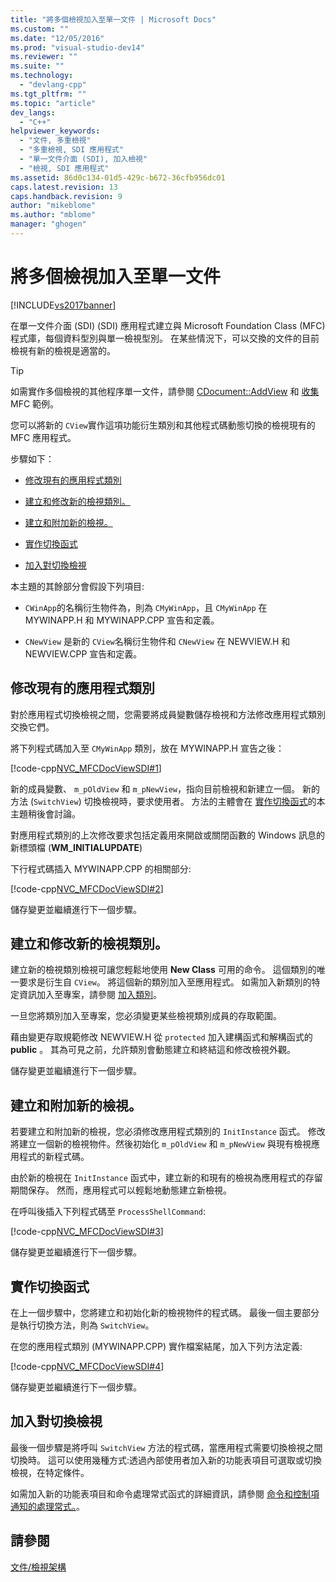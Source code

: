 ```yaml
---
title: "將多個檢視加入至單一文件 | Microsoft Docs"
ms.custom: ""
ms.date: "12/05/2016"
ms.prod: "visual-studio-dev14"
ms.reviewer: ""
ms.suite: ""
ms.technology: 
  - "devlang-cpp"
ms.tgt_pltfrm: ""
ms.topic: "article"
dev_langs: 
  - "C++"
helpviewer_keywords: 
  - "文件, 多重檢視"
  - "多重檢視, SDI 應用程式"
  - "單一文件介面 (SDI), 加入檢視"
  - "檢視, SDI 應用程式"
ms.assetid: 86d0c134-01d5-429c-b672-36cfb956dc01
caps.latest.revision: 13
caps.handback.revision: 9
author: "mikeblome"
ms.author: "mblome"
manager: "ghogen"
---
```

# 將多個檢視加入至單一文件
[!INCLUDE[vs2017banner](../assembler/inline/includes/vs2017banner.md)]

在單一文件介面 \(SDI\) \(SDI\) 應用程式建立與 Microsoft Foundation Class \(MFC\) 程式庫，每個資料型別與單一檢視型別。  在某些情況下，可以交換的文件的目前檢視有新的檢視是適當的。  
  
> [!TIP]
>  如需實作多個檢視的其他程序單一文件，請參閱 [CDocument::AddView](../Topic/CDocument::AddView.md) 和 [收集](../top/visual-cpp-samples.md) MFC 範例。  
  
 您可以將新的 `CView`實作這項功能衍生類別和其他程式碼動態切換的檢視現有的 MFC 應用程式。  
  
 步驟如下：  
  
-   [修改現有的應用程式類別](#vcconmodifyexistingapplicationa1)  
  
-   [建立和修改新的檢視類別。](#vcconnewviewclassa2)  
  
-   [建立和附加新的檢視。](#vcconattachnewviewa3)  
  
-   [實作切換函式](#vcconswitchingfunctiona4)  
  
-   [加入對切換檢視](#vcconswitchingtheviewa5)  
  
 本主題的其餘部分會假設下列項目:  
  
-   `CWinApp`的名稱衍生物件為，則為 `CMyWinApp`，且 `CMyWinApp` 在 MYWINAPP.H 和 MYWINAPP.CPP 宣告和定義。  
  
-   `CNewView` 是新的 `CView`名稱衍生物件和 `CNewView` 在 NEWVIEW.H 和 NEWVIEW.CPP 宣告和定義。  
  
##  <a name="vcconmodifyexistingapplicationa1"></a> 修改現有的應用程式類別  
 對於應用程式切換檢視之間，您需要將成員變數儲存檢視和方法修改應用程式類別交換它們。  
  
 將下列程式碼加入至 `CMyWinApp` 類別，放在 MYWINAPP.H 宣告之後：  
  
 [!code-cpp[NVC_MFCDocViewSDI#1](../mfc/codesnippet/CPP/adding-multiple-views-to-a-single-document_1.h)]  
  
 新的成員變數、 `m_pOldView` 和 `m_pNewView`，指向目前檢視和新建立一個。  新的方法 \(`SwitchView`\) 切換檢視時，要求使用者。  方法的主體會在 [實作切換函式](#vcconswitchingfunctiona4)的本主題稍後會討論。  
  
 對應用程式類別的上次修改要求包括定義用來開啟或關閉函數的 Windows 訊息的新標頭檔 \(**WM\_INITIALUPDATE**\)  
  
 下行程式碼插入 MYWINAPP.CPP 的相關部分:  
  
 [!code-cpp[NVC_MFCDocViewSDI#2](../mfc/codesnippet/CPP/adding-multiple-views-to-a-single-document_2.cpp)]  
  
 儲存變更並繼續進行下一個步驟。  
  
##  <a name="vcconnewviewclassa2"></a> 建立和修改新的檢視類別。  
 建立新的檢視類別檢視可讓您輕鬆地使用 **New Class** 可用的命令。  這個類別的唯一要求是衍生自 `CView`。  將這個新的類別加入至應用程式。  如需加入新類別的特定資訊加入至專案，請參閱 [加入類別](../ide/adding-a-class-visual-cpp.md)。  
  
 一旦您將類別加入至專案，您必須變更某些檢視類別成員的存取範圍。  
  
 藉由變更存取規範修改 NEWVIEW.H 從 `protected` 加入建構函式和解構函式的 **public** 。  其為可見之前，允許類別會動態建立和終結這和修改檢視外觀。  
  
 儲存變更並繼續進行下一個步驟。  
  
##  <a name="vcconattachnewviewa3"></a> 建立和附加新的檢視。  
 若要建立和附加新的檢視，您必須修改應用程式類別的 `InitInstance` 函式。  修改將建立一個新的檢視物件。然後初始化 `m_pOldView` 和 `m_pNewView` 與現有檢視應用程式的新程式碼。  
  
 由於新的檢視在 `InitInstance` 函式中，建立新的和現有的檢視為應用程式的存留期間保存。  然而，應用程式可以輕鬆地動態建立新檢視。  
  
 在呼叫後插入下列程式碼至 `ProcessShellCommand`:  
  
 [!code-cpp[NVC_MFCDocViewSDI#3](../mfc/codesnippet/CPP/adding-multiple-views-to-a-single-document_3.cpp)]  
  
 儲存變更並繼續進行下一個步驟。  
  
##  <a name="vcconswitchingfunctiona4"></a> 實作切換函式  
 在上一個步驟中，您將建立和初始化新的檢視物件的程式碼。  最後一個主要部分是執行切換方法，則為 `SwitchView`。  
  
 在您的應用程式類別 \(MYWINAPP.CPP\) 實作檔案結尾，加入下列方法定義:  
  
 [!code-cpp[NVC_MFCDocViewSDI#4](../mfc/codesnippet/CPP/adding-multiple-views-to-a-single-document_4.cpp)]  
  
 儲存變更並繼續進行下一個步驟。  
  
##  <a name="vcconswitchingtheviewa5"></a> 加入對切換檢視  
 最後一個步驟是將呼叫 `SwitchView` 方法的程式碼，當應用程式需要切換檢視之間切換時。  這可以使用幾種方式:透過內部使用者加入新的功能表項目可選取或切換檢視，在特定條件。  
  
 如需加入新的功能表項目和命令處理常式函式的詳細資訊，請參閱 [命令和控制項通知的處理常式。](../mfc/handlers-for-commands-and-control-notifications.md)。  
  
## 請參閱  
 [文件\/檢視架構](../mfc/document-view-architecture.md)